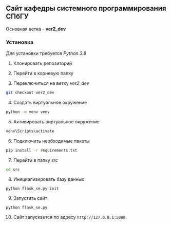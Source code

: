 ## Сайт кафедры cистемного программирования СПбГУ

Основная ветка - **ver2_dev**

### Установка

Для установки требуется *Python 3.8*

1. Клонировать репозиторий

2. Перейти в корневую папку

3. Переключиться на ветку *ver2_dev*
```bash
git checkout ver2_dev
```

4. Создать виртуальное окружение
```bash
python -m venv venv
```

5. Активировать виртуальное окружение
```bash
venv\Scripts\activate
```

6. Подключить необходимые пакеты
```bash
pip install -r requirements.txt
```

7. Перейти в папку *src*
```bash
cd src
```

8. Инициализировать базу данных
```
python flask_se.py init
```

9. Запустить сайт
```
python flask_se.py
```

10. Сайт запускается по адресу `http://127.0.0.1:5000`
